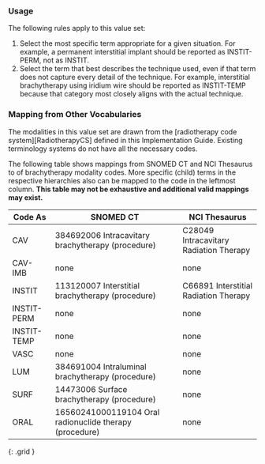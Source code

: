 ### Usage

The following rules apply to this value set:

1. Select the most specific term appropriate for a given situation. For example, a permanent interstitial implant should be reported as INSTIT-PERM, not as INSTIT.
2. Select the term that best describes the technique used, even if that term does not capture every detail of the technique. For example, interstitial brachytherapy using iridium wire should be reported as INSTIT-TEMP because that category most closely aligns with the actual technique.

### Mapping from Other Vocabularies

The modalities in this value set are drawn from the [radiotherapy code system][RadiotherapyCS] defined in this Implementation Guide. Existing terminology systems do not have all the necessary codes.

The following table shows mappings from SNOMED CT and NCI Thesaurus to of brachytherapy modality codes. More specific (child) terms in the respective hierarchies also can be mapped to the code in the leftmost column. **This table may not be exhaustive and additional valid mappings may exist.**

| **Code As** | **SNOMED CT**   | **NCI Thesaurus**   |
| ------------|-----------------|---------------------|
| CAV | 384692006 Intracavitary brachytherapy (procedure) | C28049 Intracavitary Radiation Therapy |
| CAV-IMB | none | none |
| INSTIT | 113120007 Interstitial brachytherapy (procedure) | C66891 Interstitial Radiation Therapy |
| INSTIT-PERM | none | none |
| INSTIT-TEMP | none | none |
| VASC | none | none |
| LUM | 384691004 Intraluminal brachytherapy (procedure) | none |
| SURF | 14473006 Surface brachytherapy (procedure) | none |
| ORAL | 16560241000119104 Oral radionuclide therapy (procedure) | none |
{: .grid }

